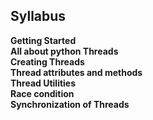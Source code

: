 ## Syllabus ##  
__Getting Started__  
__All about python Threads__  
__Creating Threads__  
__Thread attributes and methods__  
__Thread Utilities__  
__Race condition__  
__Synchronization of Threads__  

